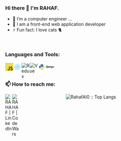 ### Hi there 👋 I'm RAHAF. 



- 🔭 I’m a computer engineer ...
- 🌱 I am a front-end web application developer
- ⚡ Fun fact: I love cats 🐈
<br />


### Languages and Tools:
<img align="left" alt="JavaScript" width="26px" src="https://raw.githubusercontent.com/github/explore/80688e429a7d4ef2fca1e82350fe8e3517d3494d/topics/javascript/javascript.png" />
<img align="left" alt="React" width="26px" src="https://raw.githubusercontent.com/github/explore/80688e429a7d4ef2fca1e82350fe8e3517d3494d/topics/react/react.png" />
<img align="left" alt="Redux" width="26px" src="https://raw.githubusercontent.com/reduxjs/redux/master/logo/logo.png" />
<img align="left" alt="Vue" width="26px" src="https://cli.vuejs.org/favicon.png" />
<img align="left" alt="python" width="26px" src="https://raw.githubusercontent.com/github/explore/80688e429a7d4ef2fca1e82350fe8e3517d3494d/topics/python/python.png" />
<img align="left" alt="django" width="26px" src="https://raw.githubusercontent.com/github/explore/80688e429a7d4ef2fca1e82350fe8e3517d3494d/topics/django/django.png" />



<br/>
<br/>

 ### 📫 How to reach me: 
 
 
[<img align="left" alt="RAHAF | LinkedIn" width="22px" src="https://cdn.jsdelivr.net/npm/simple-icons@v3/icons/linkedin.svg" />][linkedin]
[<img align="left" alt="RAHAF | CodeWars" width="22px" src="https://cdn.jsdelivr.net/npm/simple-icons@v3/icons/codewars.svg" />][codewars]

[linkedin]: https://www.linkedin.com/in/rahafalmusleh/
[CodeWars]: https://www.codewars.com/users/VRah


<p align="center">
  <img src="https://github-readme-stats.vercel.app/api/top-langs/?username=RahafAl0&layout=compact&langs_count=6&theme=tokyonight&hide=html,css,Dockerfile,scss" alt="RahafAl0 :: Top Langs" />
 </p>







